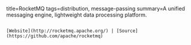 title=RocketMQ
tags=distribution, message-passing
summary=A unified messaging engine, lightweight data processing platform.
~~~~~~

[Website](http://rocketmq.apache.org/) | [Source](https://github.com/apache/rocketmq)

